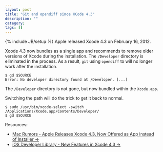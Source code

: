 ```yaml
---
layout: post
title: "Git and opendiff since XCode 4.3"
description: ""
category: 
tags: []
---
```

{% include JB/setup %}
Apple released Xcode 4.3 on February 16, 2012.

Xcode 4.3 now bundles as a single app and recommends to remove older
versions of Xcode during the installation.  The `/Developer` directory
is eliminated in the process. As a result, `git` using `opendiff` to
will no longer work after the installation.

	$ gd $SOURCE
	Error: No developer directory found at /Developer. [...]

The `/Developer` directory is not gone, but now bundled within the
`Xcode.app`.

Switching the path will do the trick to get it back to normal.

	$ sudo /usr/bin/xcode-select -switch /Applications/Xcode.app/Contents/Developer/
	$ gd $SOURCE

Resources:

- [Mac Rumors - Apple Releases Xcode 4.3, Now Offered as App Instead of Installer &rarr;](http://www.macrumors.com/2012/02/16/apple-releases-xcode-4-3-now-offered-as-app-instead-of-installer/)  
- [iOS Developer Library - New Features in Xcode 4.3 &rarr;](https://developer.apple.com/library/ios/#documentation/DeveloperTools/Conceptual/WhatsNewXcode/Articles/xcode_4_3.html)
